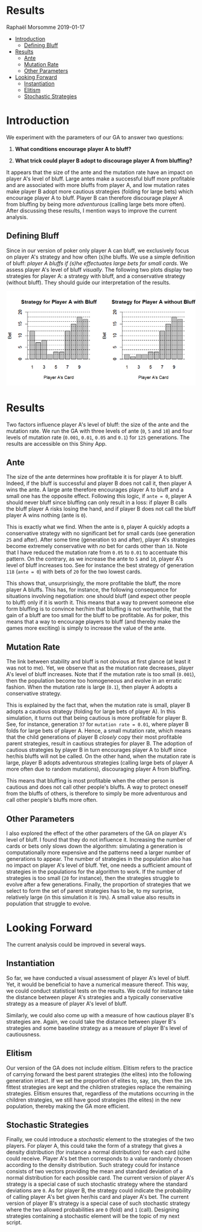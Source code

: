 Results
================
Raphaël Morsomme
2019-01-17

-   [Introduction](#introduction)
    -   [Defining Bluff](#defining-bluff)
-   [Results](#results)
    -   [Ante](#ante)
    -   [Mutation Rate](#mutation-rate)
    -   [Other Parameters](#other-parameters)
-   [Looking Forward](#looking-forward)
    -   [Instantiation](#instantiation)
    -   [Elitism](#elitism)
    -   [Stochastic Strategies](#stochastic-strategies)

Introduction
============

We experiment with the parameters of our GA to answer two questions:

1.  **What conditions encourage player A to bluff?**

2.  **What trick could player B adopt to discourage player A from bluffing?**

It appears that the size of the ante and the mutation rate have an impact on player A's level of bluff. Large antes make a successful bluff more profitable and are associated with more bluffs from player A, and low mutation rates make player B adopt more cautious strategies (folding for large bets) which encourage player A to bluff. Player B can therefore discourage player A from bluffing by being more *adventurous* (calling large bets more often). After discussing these results, I mention ways to improve the current analysis.

Defining Bluff
--------------

Since in our version of poker only player A can bluff, we exclusively focus on player A's strategy and how often (s)he bluffs. We use a simple definition of bluff: *player A bluffs if (s)he effectuates large bets for small cards*. We assess player A's level of bluff *visually*. The following two plots display two strategies for player A: a strategy with bluff, and a conservative strategy (without bluff). They should guide our interpretation of the results.

![](2._Result_Discussion_files/figure-markdown_github/unnamed-chunk-1-1.png)

Results
=======

Two factors influence player A's level of bluff: the size of the ante and the mutation rate. We run the GA with three levels of ante (`0`, `5` and `10`) and four levels of mutation rate (`0.001`, `0.01`, `0.05` and `0.1`) for `125` generations. The results are accessible on this Shiny App.

Ante
----

The size of the ante determines how profitable it is for player A to bluff. Indeed, if the bluff is successful and player B does not call it, then player A wins the ante. A large ante therefore encourages player A to bluff and a small one has the opposite effect. Following this logic, if `ante = 0`, player A should never bluff since bluffing can only result in a loss: if player B calls the bluff player A risks losing the hand, and if player B does not call the bluff player A wins nothing (ante is `0`).

This is exactly what we find. When the ante is `0`, player A quickly adopts a conservative strategy with no significant bet for small cards (see generation `25` and after). After some time (generation `93` and after), player A's strategies become extremely conservative with *no* bet for cards other than `10`. Note that I have reduced the mutation rate from `0.05` to `0.01` to accentuate this pattern. On the contrary, as we increase the ante to `5` and `10`, player A's level of bluff increases too. See for instance the best strategy of generation `118` (`ante = 0`) with bets of `20` for the two lowest cards.

This shows that, unsurprisingly, the more profitable the bluff, the more player A bluffs. This has, for instance, the following consequence for situations involving negotiation: one should bluff (and expect other people to bluff) only if it is worth it. This means that a way to prevent someone else form bluffing is to convince her/him that bluffing is not worthwhile, that the gain of a bluff are too small for the bluff to be profitable. As for poker, this means that a way to encourage players to bluff (and thereby make the games more exciting) is simply to increase the value of the ante.

Mutation Rate
-------------

The link between stability and bluff is not obvious at first glance (at least it was not to me). Yet, we observe that as the mutation rate decreases, player A's level of bluff increases. Note that if the mutation rate is too small (`0.001`), then the population become too homogeneous and evolve in an erratic fashion. When the mutation rate is large (`0.1`), then player A adopts a conservative strategy.

This is explained by the fact that, when the mutation rate is small, player B adopts a cautious strategy (folding for large bets of player A). In this simulation, it turns out that being cautious is more profitable for player B. See, for instance, generation `37` for `mutation rate = 0.01`, where player B folds for large bets of player A. Hence, a small mutation rate, which means that the child generations of player B *closely* copy their most profitable parent strategies, result in cautious strategies for player B. The adoption of cautious strategies by player B in turn encourages player A to bluff since her/his bluffs will not be called. On the other hand, when the mutation rate is large, player B adopts adventurous strategies (calling large bets of player A more often due to random mutations), discouraging player A from bluffing.

This means that bluffing is most profitable when the other person is cautious and does not call other people's bluffs. A way to protect oneself from the bluffs of others, is therefore to simply be more adventurous and call other people's bluffs more often.

Other Parameters
----------------

I also explored the effect of the other parameters of the GA on player A's level of bluff. I found that they do not influence it. Increasing the number of cards or bets only slows down the algorithm: simulating a generation is computationally more expensive and the patterns need a larger number of generations to appear. The number of strategies in the population also has no impact on player A's level of bluff. Yet, one needs a sufficient amount of strategies in the populations for the algorithm to work. If the number of strategies is too small (`20` for instance), then the strategies struggle to evolve after a few generations. Finally, the proportion of strategies that we select to form the set of parent strategies has to be, to my surprise, relatively large (in this simulation it is `70%`). A small value also results in population that struggle to evolve.

Looking Forward
===============

The current analysis could be improved in several ways.

Instantiation
-------------

So far, we have conducted a visual assessment of player A's level of bluff. Yet, it would be beneficial to have a numerical measure thereof. This way, we could conduct statistical tests on the results. We could for instance take the distance between player A's strategies and a typically conservative strategy as a measure of player A's level of bluff.

Similarly, we could also come up with a measure of how cautious player B's strategies are. Again, we could take the distance between player B's strategies and some baseline strategy as a measure of player B's level of cautiousness.

Elitism
-------

Our version of the GA does not include *elitism*. Elitism refers to the practice of carrying forward the best parent strategies (the elites) into the following generation intact. If we set the proportion of elites to, say, `10%`, then the `10%` fittest strategies are kept and the children strategies replace the remaining strategies. Elitism ensures that, regardless of the mutations occurring in the children strategies, we still have good strategies (the elites) in the new population, thereby making the GA more efficient.

Stochastic Strategies
---------------------

Finally, we could introduce a *stochastic* element to the strategies of the two players. For player A, this could take the form of a strategy that gives a density distribution (for instance a normal distribution) for each card (s)he could receive. Player A's bet then corresponds to a value randomly chosen according to the density distribution. Such strategy could for instance consists of two vectors providing the mean and standard deviation of a normal distribution for each possible card. The current version of player A's strategy is a special case of such stochastic strategy where the standard deviations are `0`. As for player B, the strategy could indicate the probability of calling player A's bet given her/his card and player A's bet. The current version of player B's strategy is a special case of such stochastic strategy where the two allowed probabilities are `0` (fold) and `1` (call). Designing strategies containing a stochastic element will be the topic of my next script.
